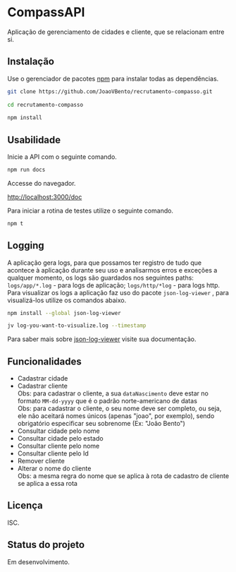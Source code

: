 
#  CompassAPI
  
  
Aplicação de gerenciamento de cidades e cliente, que se relacionam entre si.
  
  
##  Instalação
  
  
Use o gerenciador de pacotes [npm](https://www.npmjs.com/) para instalar todas as dependências.
  
  
```bash 
git clone https://github.com/JoaoVBento/recrutamento-compasso.git
  
cd recrutamento-compasso
  
npm install  
```
  
  
##  Usabilidade
  
  
Inicie a API com o seguinte comando.
  
```bash 
npm run docs 
```
  
Accesse do navegador.
  
  
[http://localhost:3000/doc]()


Para iniciar a rotina de testes utilize o seguinte comando.

```bash
npm t
```
  
##  Logging
  
  
A aplicação gera logs, para que possamos ter registro de tudo que acontece à aplicação durante seu uso e analisarmos erros e exceções a qualquer momento, os logs são guardados nos seguintes paths: `logs/app/*.log` - para logs de aplicação; `logs/http/*log` - para logs http. Para visualizar os logs a aplicação faz uso do pacote `json-log-viewer` , para visualizá-los utilize os comandos abaixo.
  
```bash
npm install --global json-log-viewer

jv log-you-want-to-visualize.log --timestamp  
```
  
Para saber mais sobre [json-log-viewer](https://github.com/gistia/json-log-viewer) visite sua documentação.
  
  
##  Funcionalidades
  
  
-   Cadastrar cidade
-   Cadastrar cliente  
Obs: para cadastrar o cliente, a sua `dataNascimento` deve estar no formato `MM-dd-yyyy` que é o padrão norte-americano de datas  
Obs: para cadastrar o cliente, o seu nome deve ser completo, ou seja, ele não aceitará nomes únicos (apenas "joao", por exemplo), sendo obrigatório especificar seu sobrenome (Ex: "João Bento")  
-   Consultar cidade pelo nome
-   Consultar cidade pelo estado
-   Consultar cliente pelo nome
-   Consultar cliente pelo Id
-   Remover cliente
-   Alterar o nome do cliente  
Obs: a mesma regra do nome que se aplica à rota de cadastro de cliente se aplica a essa rota
  
##  Licença
  
ISC.
  
  
##  Status do projeto
  
Em desenvolvimento.
